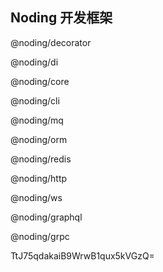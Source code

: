 ## Noding 开发框架

@noding/decorator

@noding/di

@noding/core

@noding/cli

@noding/mq

@noding/orm

@noding/redis

@noding/http

@noding/ws

@noding/graphql

@noding/grpc



TtJ75qdakaiB9WrwB1qux5kVGzQ=

